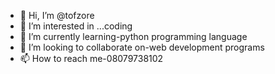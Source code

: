- 👋 Hi, I’m @tofzore
- 👀 I’m interested in ...coding
- 🌱 I’m currently learning-python programming language
- 💞️ I’m looking to collaborate on-web development programs
- 📫 How to reach me-08079738102

<!---
tofzore/tofzore is a ✨ special ✨ repository because its `README.md` (this file) appears on your GitHub profile.
You can click the Preview link to take a look at your changes.
--->
